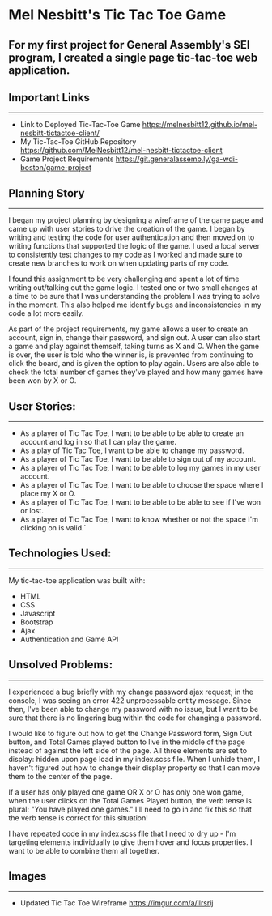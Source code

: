 # Mel Nesbitt's Tic Tac Toe Game

For my first project for General Assembly's SEI program, I created a single page tic-tac-toe
web application.
-------------------------------------------------------------------------------

## Important Links
---------------

* Link to Deployed Tic-Tac-Toe Game https://melnesbitt12.github.io/mel-nesbitt-tictactoe-client/
* My Tic-Tac-Toe GitHub Repository https://github.com/MelNesbitt12/mel-nesbitt-tictactoe-client
* Game Project Requirements https://git.generalassemb.ly/ga-wdi-boston/game-project

## Planning Story
--------------

I began my project planning by designing a wireframe of the game page and came up with user stories to drive the creation of
the game. I began by writing and testing the code for user authentication and then moved on to writing functions that supported the logic
of the game. I used a local server to consistently test changes to my code as I worked and made sure to create new branches to work on when
updating parts of my code.

I found this assignment to be very challenging and spent a lot of time writing out/talking out the game logic. I tested one or two small
changes at a time to be sure that I was understanding the problem I was trying to solve in the moment. This also helped me identify bugs
and inconsistencies in my code a lot more easily.

As part of the project requirements, my game allows a user to create an account, sign in, change their password, and sign out.
A user can also start a game and play against themself, taking turns as X and O.
When the game is over, the user is told who the winner is, is prevented from continuing to click the board, and is given the option to play again.
Users are also able to check the total number of games they've played and how many games have been won by X or O.

## User Stories:
------------

* As a player of Tic Tac Toe, I want to be able to be able to create an account and log in so that I can play the game.
* As a play of Tic Tac Toe, I want to be able to change my password.
* As a player of Tic Tac Toe, I want to be able to sign out of my account.
* As a player of Tic Tac Toe, I want to be able to log my games in my user account.
* As a player of Tic Tac Toe, I want to be able to choose the space where I place my X or O.
* As a player of Tic Tac Toe, I want to be able to be able to see if I've won or lost.
* As a player of Tic Tac Toe, I want to know whether or not the space I'm clicking on is valid.`


## Technologies Used:
-----------------

My tic-tac-toe application was built with:
  * HTML
  * CSS
  * Javascript
  * Bootstrap
  * Ajax
  * Authentication and Game API

## Unsolved Problems:
-----------------

I experienced a bug briefly with my change password ajax request; in the console, I was seeing an error 422 unprocessable entity message.
Since then, I've been able to change my password with no issue, but I want to be sure that there is no lingering bug within the code for
changing a password.

I would like to figure out how to get the Change Password form, Sign Out button, and Total Games played button to live in the middle
of the page instead of against the left side of the page. All three elements are set to display: hidden upon page load in my index.scss file.
When I unhide them, I haven't figured out how to change their display property so that I can move them to the center of the page.

If a user has only played one game OR X or O has only one won game, when the user clicks on the Total Games Played button,
the verb tense is plural: "You have played one games." I'll need to go in and fix this so that the verb tense is correct for this situation!

I have repeated code in my index.scss file that I need to dry up - I'm targeting elements individually to give them hover
and focus properties. I want to be able to combine them all together.

## Images
------
* Updated Tic Tac Toe Wireframe https://imgur.com/a/llrsrij

